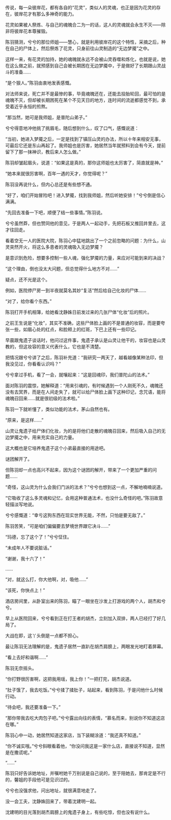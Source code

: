 传说，每一朵彼岸花，都有各自的“花灵”，类似人的灵魂，也正是因为花灵的存在，彼岸花才有那么多神奇的能力。

花灵如果被人祭炼、与自己的魂魄合二为一的话，这人的灵魂就会永生不灭——除非将彼岸花本尊摧毁。

陈羽猜测，兮兮的那位师姐——慧心，就是利用彼岸花的这个特性，采摘之后，种在自己的尸体上，然后祭炼了花灵，只身前往山灵制造的“无边梦魇”之中。

这样一来，有花灵的加持，她的魂魄就永远不会被山灵吞噬和炼化，也就是说，她在这么做之前，就预感到自己会被长期困在无边梦魇中，于是做好了长期跟山灵战斗的准备……

“是个狠人。”陈羽由衷地发表感慨。

对法师来说，死亡并不是最惨的事，毕竟魂魄还在，还能去投胎轮回，最可怕的是魂魄不灭，但却被长期困死在某个不见天日的地方，连时间的流逝都感觉不到，承受着近乎永恒的煎熬。

“那当然，她可是我师姐，是普陀山弟子。”

兮兮得意地冲他挑了挑眉毛，随后想到什么，叹了口气，感慨说道：

“当初，她进入梦魇之后，一定是找到了镇压山灵的办法，所以十年来相安无事，可最后它还是东山再起了。我师姐也是厉害，她居然当年就预料到会有今天，提前留下了那一抹神识，教后来人怎么做。”

陈羽却皱起眉头，说道：“如果这是真的，那你这师姐也太厉害了，简直就是神。”

“她本来就很厉害啊，百年一遇的天才，你觉得呢？”

陈羽没再说什么，但内心总还是有些想不通。

“好了，咱们开始冒险吧！进入梦魇，找到我师姐，然后听她安排！”兮兮倒是信心满满。

“先回去准备一下吧，顺便了结一些事情。”陈羽说。

兮兮虽然莽，但也赞同他的意见，于是两人一起动手，先把石板又推回井里去，这才往回走。

看着空无一人的医院大院，陈羽心中猛地跳出了一个之前忽略的问题：为什么，山灵突然开火，将这么多患者的灵魂吸入无边梦魇？

是意识到危险，想要多控制一些人魂，强化梦魇的力量，来应对可能到来的决战？

“这个理由，倒也没太大问题，但总觉得什么地方不对……”

疑点，还不光是这个。

例如，医院停尸房一到半夜就莫名其妙“复活”然后给自己化妆的尸体……

“对了，给你看个东西。”

陈羽打开手机相簿，给她看沈静姝日前发过来的几张尸体“化妆”后的照片。

之前王生说是“化妆”，其实不准确，这些尸体脸上画的不是普通的妆容，而是要夸张一些，如眉心处的红点，和脸颊上的红斑，下巴上还有一些印记。

早晨跟鬼遗子谈话时，他问过这件事，鬼遗子承认是山灵让他干的，妆容也是山灵教的，但这妆容的意义代表什么，它也是不清楚。

把情况跟兮兮讲了之后，陈羽补充道：“我研究一两天了，越看越像某种法印，但我没见过，你看看认识吗？”

兮兮拿过手机，看了一会，就嚷起来：“这是回魂印，我们普陀山的法术。”

面对陈羽的震惊，她解释道：“用来引魂的，有时候遇到一个人刚死不久，魂魄还没有去冥界，而是在人间走失了，就可以给尸体脸上画下这种印记，念咒语，能将魂魄召回来……就是很初级的法术啦。”

陈羽一下就听懂了，类似功能的法术，茅山自然也有。

“原来，是这样……”

山灵让鬼遗子给尸体们化妆，为的是将他们走散的魂魄召回来，然后吸入自己的无边梦魇之中，用来充实自己的力量。

这大概也是它培养鬼遗子这个小弟最直接的用途吧。

谜团解开了。

但陈羽却一点也高兴不起来，因为这个谜团的解开，带来了一个更加严重的问题……

“奇怪，这山灵为什么会我们门派的法术？”兮兮也想到这一点，不解地喃喃说道。

“它吸收了这么多灵魂和记忆，会用这种普通法术，也没什么奇怪的吧。”陈羽故意轻描淡写地说。

兮兮感慨道：“幸亏这狗东西在现实世界无能，不然，只怕是要无敌了。”

陈羽苦笑，“可是咱们偏偏要去梦境世界跟它决斗……”

“玛德，忘了这个了！”兮兮怔住。

“未成年人不要说脏话。”

“谢谢，我十六了！”

……

“对，就这么打，你大他啊，对，吸他……”

“该死，你快点上！”

酒店房间里，从卧室出来的陈羽，瞄了一眼坐在沙发上打游戏的两个人，胡杰和兮兮。

早上从医院回来，兮兮看到正在打王者的胡杰，立刻加入双排，两人已经打了好几局了。

大战在即，这丫头倒是一点都不担心。

最让陈羽无法理解的是，鬼遗子居然一直趴在胡杰肩膀上，两眼发光地盯着屏幕。

“看上去好和谐啊……”

陈羽无奈摇头。

“你打野很厉害啊，这把我用瑶，我上你！”一把打完，胡杰说道。

“肚子饿了，我去吃饭。”兮兮揉了揉肚子，站起来，看到陈羽，于是问他什么时候行动。

“待会吧，我还要准备一下。”

“那你带我去吃大肉包子吧。”兮兮露出向往的表情，“慕名而来，别说你不知道这店在哪。”

陈羽心中一动，她居然知道这家店，当下装糊涂道：“我还真不知道。”

“你不诚实哦。”兮兮斜眼看着他，“你没问我这是一家什么店，直接说不知道，显然是在撒谎呢。”

“……”

陈羽只好告诉她地址，并嘱咐她千万别说是自己说的，至于陪她去，那肯定是不行的，馨姐的手段他可是见识过的。

兮兮也没强求他，问出地址，就很满意地走了。

没一会工夫，沈静姝回来了，带着沈建明一起。

沈建明的目光落到胡杰肩膀上的鬼遗子身上，有些吃惊，但也没有说什么。
